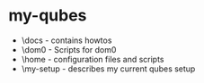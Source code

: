 # my-qubes

 - \docs - contains howtos
 - \dom0 - Scripts for dom0
 - \home - configuration files and scripts
 - \my-setup - describes my current qubes setup
 
